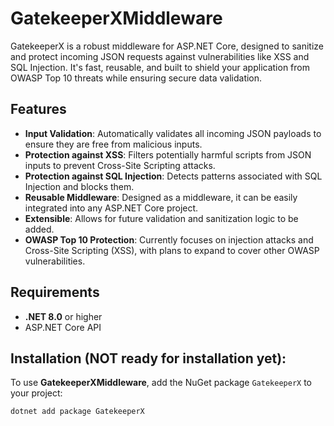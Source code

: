 # GatekeeperXMiddleware

GatekeeperX is a robust middleware for ASP.NET Core, designed to sanitize and protect incoming JSON requests against vulnerabilities like XSS and SQL Injection. It's fast, reusable, and built to shield your application from OWASP Top 10 threats while ensuring secure data validation.

## Features

- **Input Validation**: Automatically validates all incoming JSON payloads to ensure they are free from malicious inputs.
- **Protection against XSS**: Filters potentially harmful scripts from JSON inputs to prevent Cross-Site Scripting attacks.
- **Protection against SQL Injection**: Detects patterns associated with SQL Injection and blocks them.
- **Reusable Middleware**: Designed as a middleware, it can be easily integrated into any ASP.NET Core project.
- **Extensible**: Allows for future validation and sanitization logic to be added.
- **OWASP Top 10 Protection**: Currently focuses on injection attacks and Cross-Site Scripting (XSS), with plans to expand to cover other OWASP vulnerabilities.

## Requirements

- **.NET 8.0** or higher
- ASP.NET Core API

## Installation (NOT ready for installation yet):

To use **GatekeeperXMiddleware**, add the NuGet package `GatekeeperX` to your project:

```bash
dotnet add package GatekeeperX

